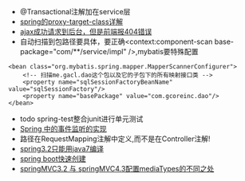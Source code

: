 - @Transactional注解加在service层
- [spring的proxy-target-class详解](https://blog.csdn.net/shaoweijava/article/details/76474652)
- [ajax成功请求到后台，但是前端报404错误](https://blog.csdn.net/qq_33678838/article/details/76422326)
- 自动扫描到包路径要具体，要正确<context:component-scan base-package="com/\*\*/service/impl" />,mybatis要特殊配置
 <!-- 配置扫描器 -->
    <bean class="org.mybatis.spring.mapper.MapperScannerConfigurer">
        <!-- 扫描me.gacl.dao这个包以及它的子包下的所有映射接口类 -->
        <property name="sqlSessionFactoryBeanName" value="sqlSessionFactory"/>
        <property name="basePackage" value="com.gcoreinc.dao"/>
    </bean>
- todo spring-test整合junit进行单元测试
- [Spring 中的事件监听的实现](http://blog.csdn.net/blueboz/article/details/49949573)
- 路径在RequestMapping注解中定义,而不是在Controller注解!
- [spring3.2只能用java7编译](http://blog.csdn.net/blueheart20/article/details/50150529)
- [spring boot快速创建](http://start.spring.io/)
- [springMVC3.2 与 springMVC4.3配置mediaTypes的不同之处](https://blog.csdn.net/xianglingchuan/article/details/72988155)
